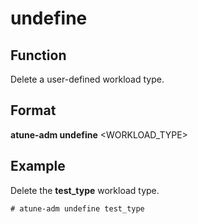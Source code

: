 # undefine<a name="EN-US_TOPIC_0213225907"></a>

## Function<a name="section124121426195015"></a>

Delete a user-defined workload type.

## Format<a name="section1019897115110"></a>

**atune-adm undefine**  <WORKLOAD\_TYPE\>

## Example<a name="section5961238145111"></a>

Delete the  **test\_type**  workload type.

```
# atune-adm undefine test_type 
```

